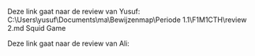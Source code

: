 Deze link gaat naar de review van Yusuf: C:\Users\yusuf\Documents\ma\Bewijzenmap\Periode 1.1\F1M1CTH\review 2.md Squid Game




Deze link gaat naar de review van Ali:
